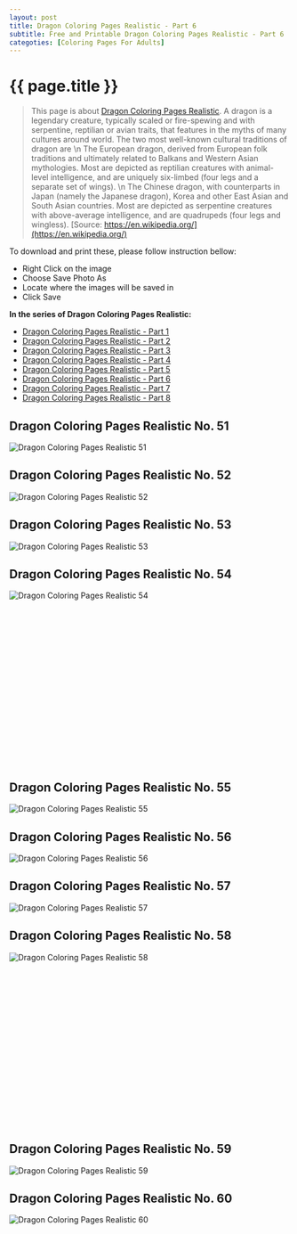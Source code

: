 ```yaml
---
layout: post
title: Dragon Coloring Pages Realistic - Part 6
subtitle: Free and Printable Dragon Coloring Pages Realistic - Part 6
categoties: [Coloring Pages For Adults]
---
```

{{ page.title }}
================
> This page is about [Dragon Coloring Pages Realistic](https://freecoloringpages.github.io/). A dragon is a legendary creature, typically scaled or fire-spewing and with serpentine, reptilian or avian traits, that features in the myths of many cultures around world. The two most well-known cultural traditions of dragon are \n The European dragon, derived from European folk traditions and ultimately related to Balkans and Western Asian mythologies. Most are depicted as reptilian creatures with animal-level intelligence, and are uniquely six-limbed (four legs and a separate set of wings). \n The Chinese dragon, with counterparts in Japan (namely the Japanese dragon), Korea and other East Asian and South Asian countries. Most are depicted as serpentine creatures with above-average intelligence, and are quadrupeds (four legs and wingless). [Source: https://en.wikipedia.org/](https://en.wikipedia.org/)

To download and print these, please follow instruction bellow:
* Right Click on the image 
* Choose Save Photo As 
* Locate where the images will be saved in 
* Click Save

**In the series of Dragon Coloring Pages Realistic:**

* [Dragon Coloring Pages Realistic - Part 1](https://freecoloringpages.github.io/2017/11/28/Dragon-Coloring-Pages-Realistic-part-1.html)
* [Dragon Coloring Pages Realistic - Part 2](https://freecoloringpages.github.io/2017/11/28/Dragon-Coloring-Pages-Realistic-part-2.html)
* [Dragon Coloring Pages Realistic - Part 3](https://freecoloringpages.github.io/2017/11/28/Dragon-Coloring-Pages-Realistic-part-3.html)
* [Dragon Coloring Pages Realistic - Part 4](https://freecoloringpages.github.io/2017/11/28/Dragon-Coloring-Pages-Realistic-part-4.html)
* [Dragon Coloring Pages Realistic - Part 5](https://freecoloringpages.github.io/2017/11/28/Dragon-Coloring-Pages-Realistic-part-5.html)
* [Dragon Coloring Pages Realistic - Part 6](https://freecoloringpages.github.io/2017/11/28/Dragon-Coloring-Pages-Realistic-part-6.html)
* [Dragon Coloring Pages Realistic - Part 7](https://freecoloringpages.github.io/2017/11/28/Dragon-Coloring-Pages-Realistic-part-7.html)
* [Dragon Coloring Pages Realistic - Part 8](https://freecoloringpages.github.io/2017/11/28/Dragon-Coloring-Pages-Realistic-part-8.html)

## Dragon Coloring Pages Realistic No. 51
![Dragon Coloring Pages Realistic 51](https://freecoloringpages.github.io/img2/Dragon-Coloring-Pages-Realistic%20(51).jpg "Dragon Coloring Pages Realistic 51")

## Dragon Coloring Pages Realistic No. 52
![Dragon Coloring Pages Realistic 52](https://freecoloringpages.github.io/img2/Dragon-Coloring-Pages-Realistic%20(52).jpg "Dragon Coloring Pages Realistic 52")

## Dragon Coloring Pages Realistic No. 53
![Dragon Coloring Pages Realistic 53](https://freecoloringpages.github.io/img2/Dragon-Coloring-Pages-Realistic%20(53).jpg "Dragon Coloring Pages Realistic 53")

## Dragon Coloring Pages Realistic No. 54
![Dragon Coloring Pages Realistic 54](https://freecoloringpages.github.io/img2/Dragon-Coloring-Pages-Realistic%20(54).jpg "Dragon Coloring Pages Realistic 54")

<script async src="//pagead2.googlesyndication.com/pagead/js/adsbygoogle.js"></script><!-- Texxtonly --><ins class="adsbygoogle" style="display:inline-block;width:336px;height:280px" data-ad-client="ca-pub-6753140515841889" data-ad-slot="3207852233"></ins><script>(adsbygoogle = window.adsbygoogle || []).push({}); </script>

## Dragon Coloring Pages Realistic No. 55
![Dragon Coloring Pages Realistic 55](https://freecoloringpages.github.io/img2/Dragon-Coloring-Pages-Realistic%20(55).jpg "Dragon Coloring Pages Realistic 55")

## Dragon Coloring Pages Realistic No. 56
![Dragon Coloring Pages Realistic 56](https://freecoloringpages.github.io/img2/Dragon-Coloring-Pages-Realistic%20(56).jpg "Dragon Coloring Pages Realistic 56")

## Dragon Coloring Pages Realistic No. 57
![Dragon Coloring Pages Realistic 57](https://freecoloringpages.github.io/img2/Dragon-Coloring-Pages-Realistic%20(57).jpg "Dragon Coloring Pages Realistic 57")

## Dragon Coloring Pages Realistic No. 58
![Dragon Coloring Pages Realistic 58](https://freecoloringpages.github.io/img2/Dragon-Coloring-Pages-Realistic%20(58).jpg "Dragon Coloring Pages Realistic 58")

<script async src="//pagead2.googlesyndication.com/pagead/js/adsbygoogle.js"></script><!-- Texxtonly --><ins class="adsbygoogle" style="display:inline-block;width:336px;height:280px" data-ad-client="ca-pub-6753140515841889" data-ad-slot="3207852233"></ins><script>(adsbygoogle = window.adsbygoogle || []).push({}); </script>

## Dragon Coloring Pages Realistic No. 59
![Dragon Coloring Pages Realistic 59](https://freecoloringpages.github.io/img2/Dragon-Coloring-Pages-Realistic%20(59).jpg "Dragon Coloring Pages Realistic 59")

## Dragon Coloring Pages Realistic No. 60
![Dragon Coloring Pages Realistic 60](https://freecoloringpages.github.io/img2/Dragon-Coloring-Pages-Realistic%20(60).jpg "Dragon Coloring Pages Realistic 60")

